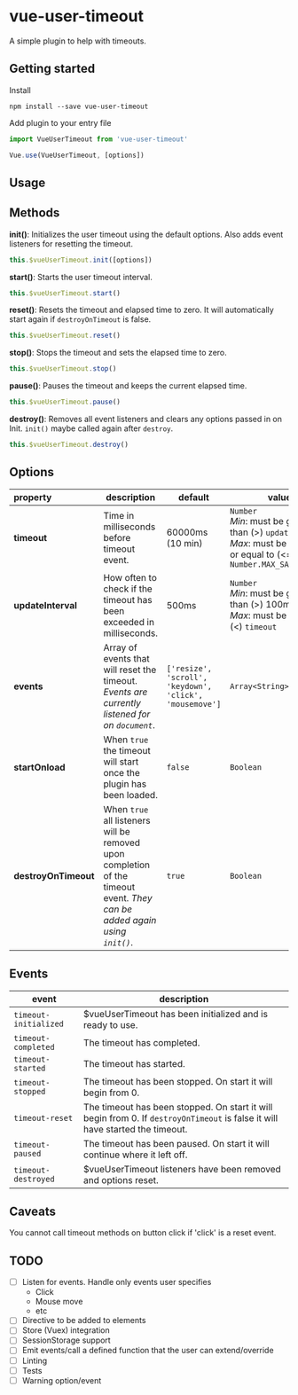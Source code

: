 # vue-user-timeout
A simple plugin to help with timeouts.



## Getting started
Install
```
npm install --save vue-user-timeout
```
Add plugin to your entry file
```javascript
import VueUserTimeout from 'vue-user-timeout'

Vue.use(VueUserTimeout, [options])
```

## Usage


## Methods
**init()**: Initializes the user timeout using the default options. Also adds event listeners for resetting the timeout.
```javascript
this.$vueUserTimeout.init([options])
```
**start()**: Starts the user timeout interval.
```javascript
this.$vueUserTimeout.start()
```
**reset()**: Resets the timeout and elapsed time to zero. It will automatically start again if `destroyOnTimeout` is false.
```javascript
this.$vueUserTimeout.reset()
```
**stop()**: Stops the timeout and sets the elapsed time to zero.
```javascript
this.$vueUserTimeout.stop()
```
**pause()**: Pauses the timeout and keeps the current elapsed time.
```javascript
this.$vueUserTimeout.pause()
```
**destroy()**: Removes all event listeners and clears any options passed in on Init. `init()` maybe called again after `destroy`.
```javascript
this.$vueUserTimeout.destroy()
```

## Options
| property | description | default | values |
|:------------|-------------|---------------|-------------------|
| **timeout** | Time in milliseconds before timeout event. | 60000ms (10 min) | `Number`<br>*Min*: must be greater than (>) `updateInterval`<br> *Max*: must be less than or equal to (<=) `Number.MAX_SAFE_INTEGER` |
| **updateInterval** | How often to check if the timeout has been exceeded in milliseconds. | 500ms | `Number`<br>*Min*: must be greater than (>) 100ms<br> *Max*: must be less than (<) `timeout`  |
| **events** | Array of events that will reset the timeout. *Events are currently listened for on `document`*. | `['resize', 'scroll', 'keydown', 'click', 'mousemove']` | `Array<String>`<br> |
| **startOnload** | When `true` the timeout will start once the plugin has been loaded. | `false` | `Boolean` |
| **destroyOnTimeout** | When `true` all listeners will be removed upon completion of the timeout event. *They can be added again using `init()`*. | `true` | `Boolean` |

## Events
| event | description |
|-----------------------|-------------|
| `timeout-initialized` | $vueUserTimeout has been initialized and is ready to use. |
| `timeout-completed` | The timeout has completed. |
| `timeout-started` | The timeout has started. |
| `timeout-stopped` | The timeout has been stopped. On start it will begin from 0.  |
| `timeout-reset` | The timeout has been stopped. On start it will begin from 0. If `destroyOnTimeout` is false it will have started the timeout. |
| `timeout-paused` | The timeout has been paused. On start it will continue where it left off. |
| `timeout-destroyed` | $vueUserTimeout listeners have been removed and options reset. |

## Caveats
You cannot call timeout methods on button click if 'click' is a reset event.

## TODO
- [ ] Listen for events. Handle only events user specifies
    * Click
    * Mouse move
    * etc
- [ ] Directive to be added to elements
- [ ] Store (Vuex) integration
- [ ] SessionStorage support
- [ ] Emit events/call a defined function that the user can extend/override
- [ ] Linting
- [ ] Tests
- [ ] Warning option/event
